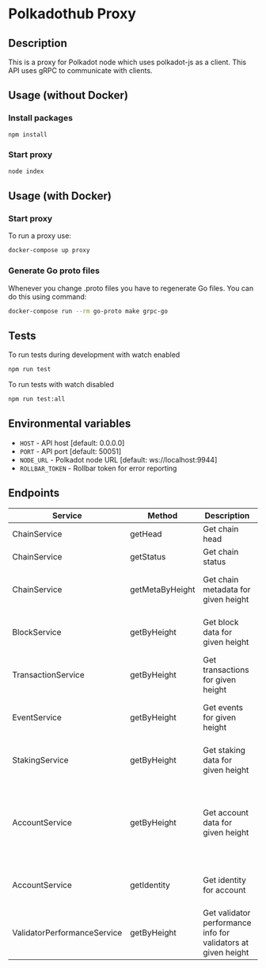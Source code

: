 # Polkadothub Proxy

## Description
This is a proxy for Polkadot node which uses polkadot-js as a client. This API uses gRPC to communicate with clients.

## Usage (without Docker)
### Install packages
```bash
npm install
```

### Start proxy
```bash
node index
```

## Usage (with Docker)

### Start proxy
To run a proxy use:
```bash
docker-compose up proxy
```

### Generate Go proto files
Whenever you change .proto files you have to regenerate Go files. You can do this using command:
```bash
docker-compose run --rm go-proto make grpc-go
```

## Tests
To run tests during development with watch enabled
```bash
npm run test
```

To run tests with watch disabled
```bash
npm run test:all
```

## Environmental variables
- `HOST` - API host [default: 0.0.0.0]
- `PORT` - API port [default: 50051]
- `NODE_URL` - Polkadot node URL [default: ws://localhost:9944]
- `ROLLBAR_TOKEN` - Rollbar token for error reporting

## Endpoints
| Service                     | Method          | Description                                                   | Params                                                                  |
|-----------------------------|-----------------|---------------------------------------------------------------|-------------------------------------------------------------------------|
| ChainService                | getHead         | Get chain head                                                |                                                                         |
| ChainService                | getStatus       | Get chain status                                              |                                                                         |
| ChainService                | getMetaByHeight | Get chain metadata for given height                           | *height* - block height [required]                                      |
| BlockService                | getByHeight     | Get block data for given height                               | *height*  - block height [required]                                     |
| TransactionService          | getByHeight     | Get transactions for given height                             | *height*  - block height [required]                                     |
| EventService                | getByHeight     | Get events for given height                                   | *height*  - block height [required]                                     |
| StakingService              | getByHeight     | Get staking data for given height                             | *height*  - block height [required]                                     |
| AccountService              | getByHeight     | Get account data for given height                             | *height* - block height [required] *address* - stash account [required] |
| AccountService              | getIdentity     | Get identity for account                                      | *address* - stash account [required]                                    |
| ValidatorPerformanceService | getByHeight     | Get validator performance info for validators at given height | *height*  - block height [required]                                     |
